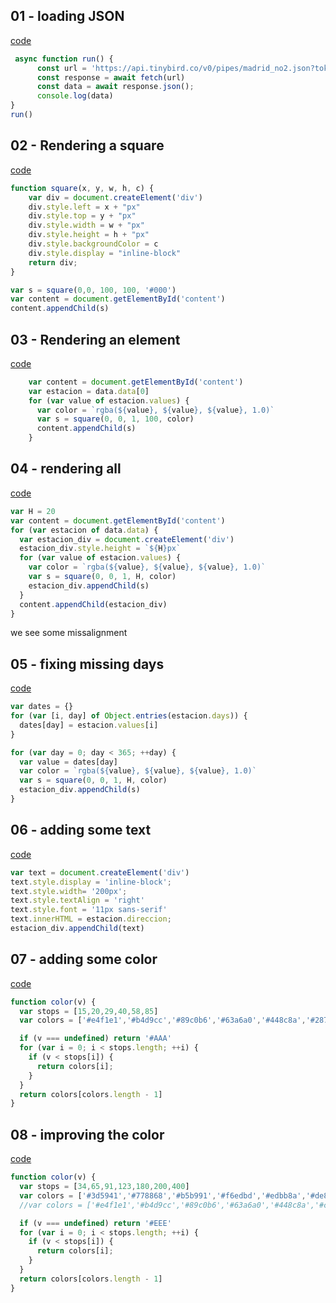 
## 01 - loading JSON

[code](01.html)

```js
 async function run() {
      const url = 'https://api.tinybird.co/v0/pipes/madrid_no2.json?token=p.eyJ1IjogIjI0OTA1NjBmLWJkYTEtNDE0OC1iZmViLTNmYWEzODMzZGEzMyIsICJpZCI6ICJkOTYxMjk2YS1mZTllLTQ2MzEtYTJiMy02OTA1N2Y5M2RmODcifQ.NZqRDFnFQWu4ylTCVyLfQ8LGt0KN2JR6ILSANmSObBM'
      const response = await fetch(url)
      const data = await response.json();
      console.log(data)
}
run()
```

## 02 - Rendering a square

[code](01.html)


```js
function square(x, y, w, h, c) {
    var div = document.createElement('div')
    div.style.left = x + "px"
    div.style.top = y + "px"
    div.style.width = w + "px"
    div.style.height = h + "px"
    div.style.backgroundColor = c
    div.style.display = "inline-block"
    return div;
}
```

```js
var s = square(0,0, 100, 100, '#000')
var content = document.getElementById('content')
content.appendChild(s)
```

## 03 - Rendering an element

[code](03.html)

```js
    var content = document.getElementById('content')
    var estacion = data.data[0]
    for (var value of estacion.values) { 
      var color = `rgba(${value}, ${value}, ${value}, 1.0)`
      var s = square(0, 0, 1, 100, color)
      content.appendChild(s)
    }
```

## 04 - rendering all

[code](04.html)

```js
var H = 20
var content = document.getElementById('content')
for (var estacion of data.data) {
  var estacion_div = document.createElement('div')
  estacion_div.style.height = `${H}px`
  for (var value of estacion.values) { 
    var color = `rgba(${value}, ${value}, ${value}, 1.0)`
    var s = square(0, 0, 1, H, color)
    estacion_div.appendChild(s)
  }
  content.appendChild(estacion_div)
}
```

we see some missalignment

## 05 - fixing missing days

[code](05.html)

```js
var dates = {}
for (var [i, day] of Object.entries(estacion.days)) { 
  dates[day] = estacion.values[i]
}

for (var day = 0; day < 365; ++day) {
  var value = dates[day]
  var color = `rgba(${value}, ${value}, ${value}, 1.0)`
  var s = square(0, 0, 1, H, color)
  estacion_div.appendChild(s)
}
```

## 06 - adding some text

[code](06.html)

```js
var text = document.createElement('div')
text.style.display = 'inline-block';
text.style.width= '200px';
text.style.textAlign = 'right'
text.style.font = '11px sans-serif'
text.innerHTML = estacion.direccion;
estacion_div.appendChild(text)
```

## 07 - adding some color

[code](07.html)

```js
function color(v) {
  var stops = [15,20,29,40,58,85]
  var colors = ['#e4f1e1','#b4d9cc','#89c0b6','#63a6a0','#448c8a','#287274','#0d585f']

  if (v === undefined) return '#AAA'
  for (var i = 0; i < stops.length; ++i) {
    if (v < stops[i]) {
      return colors[i];
    }
  }
  return colors[colors.length - 1]
}
```

## 08 - improving the color

[code](08.html)

```js
function color(v) {
  var stops = [34,65,91,123,180,200,400]
  var colors = ['#3d5941','#778868','#b5b991','#f6edbd','#edbb8a','#de8a5a','#ca562c']
  //var colors = ['#e4f1e1','#b4d9cc','#89c0b6','#63a6a0','#448c8a','#ca5268','#b13f64']

  if (v === undefined) return '#EEE'
  for (var i = 0; i < stops.length; ++i) {
    if (v < stops[i]) {
      return colors[i];
    }
  }
  return colors[colors.length - 1]
}
```


